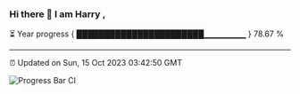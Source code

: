 ### Hi there 👋 I am Harry , 

⏳ Year progress { ███████████████████████▁▁▁▁▁▁▁ } 78.67 %

---

⏰ Updated on Sun, 15 Oct 2023 03:42:50 GMT

![Progress Bar CI](https://github.com/duykhang68/duykhang68/workflows/Progress%20Bar%20CI/badge.svg)
